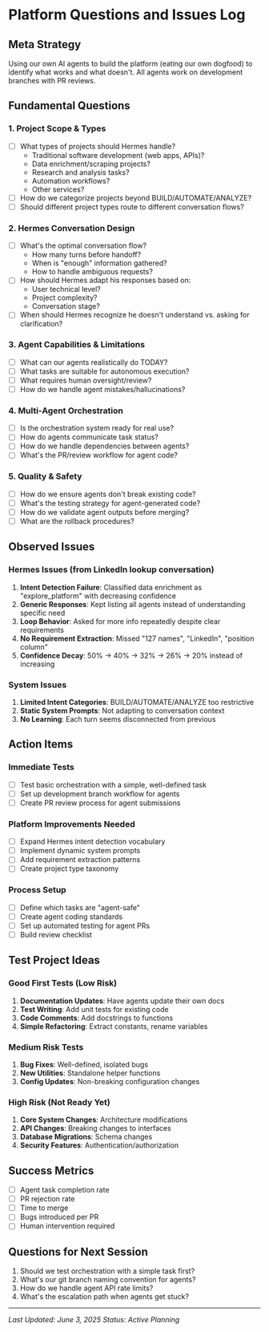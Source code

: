 # Platform Questions and Issues Log

## Meta Strategy
Using our own AI agents to build the platform (eating our own dogfood) to identify what works and what doesn't. All agents work on development branches with PR reviews.

## Fundamental Questions

### 1. Project Scope & Types
- [ ] What types of projects should Hermes handle?
  - Traditional software development (web apps, APIs)?
  - Data enrichment/scraping projects?
  - Research and analysis tasks?
  - Automation workflows?
  - Other services?
- [ ] How do we categorize projects beyond BUILD/AUTOMATE/ANALYZE?
- [ ] Should different project types route to different conversation flows?

### 2. Hermes Conversation Design
- [ ] What's the optimal conversation flow?
  - How many turns before handoff?
  - When is "enough" information gathered?
  - How to handle ambiguous requests?
- [ ] How should Hermes adapt his responses based on:
  - User technical level?
  - Project complexity?
  - Conversation stage?
- [ ] When should Hermes recognize he doesn't understand vs. asking for clarification?

### 3. Agent Capabilities & Limitations
- [ ] What can our agents realistically do TODAY?
- [ ] What tasks are suitable for autonomous execution?
- [ ] What requires human oversight/review?
- [ ] How do we handle agent mistakes/hallucinations?

### 4. Multi-Agent Orchestration
- [ ] Is the orchestration system ready for real use?
- [ ] How do agents communicate task status?
- [ ] How do we handle dependencies between agents?
- [ ] What's the PR/review workflow for agent code?

### 5. Quality & Safety
- [ ] How do we ensure agents don't break existing code?
- [ ] What's the testing strategy for agent-generated code?
- [ ] How do we validate agent outputs before merging?
- [ ] What are the rollback procedures?

## Observed Issues

### Hermes Issues (from LinkedIn lookup conversation)
1. **Intent Detection Failure**: Classified data enrichment as "explore_platform" with decreasing confidence
2. **Generic Responses**: Kept listing all agents instead of understanding specific need
3. **Loop Behavior**: Asked for more info repeatedly despite clear requirements
4. **No Requirement Extraction**: Missed "127 names", "LinkedIn", "position column"
5. **Confidence Decay**: 50% → 40% → 32% → 26% → 20% instead of increasing

### System Issues
1. **Limited Intent Categories**: BUILD/AUTOMATE/ANALYZE too restrictive
2. **Static System Prompts**: Not adapting to conversation context
3. **No Learning**: Each turn seems disconnected from previous

## Action Items

### Immediate Tests
- [ ] Test basic orchestration with a simple, well-defined task
- [ ] Set up development branch workflow for agents
- [ ] Create PR review process for agent submissions

### Platform Improvements Needed
- [ ] Expand Hermes intent detection vocabulary
- [ ] Implement dynamic system prompts
- [ ] Add requirement extraction patterns
- [ ] Create project type taxonomy

### Process Setup
- [ ] Define which tasks are "agent-safe"
- [ ] Create agent coding standards
- [ ] Set up automated testing for agent PRs
- [ ] Build review checklist

## Test Project Ideas

### Good First Tests (Low Risk)
1. **Documentation Updates**: Have agents update their own docs
2. **Test Writing**: Add unit tests for existing code
3. **Code Comments**: Add docstrings to functions
4. **Simple Refactoring**: Extract constants, rename variables

### Medium Risk Tests
1. **Bug Fixes**: Well-defined, isolated bugs
2. **New Utilities**: Standalone helper functions
3. **Config Updates**: Non-breaking configuration changes

### High Risk (Not Ready Yet)
1. **Core System Changes**: Architecture modifications
2. **API Changes**: Breaking changes to interfaces
3. **Database Migrations**: Schema changes
4. **Security Features**: Authentication/authorization

## Success Metrics
- [ ] Agent task completion rate
- [ ] PR rejection rate
- [ ] Time to merge
- [ ] Bugs introduced per PR
- [ ] Human intervention required

## Questions for Next Session
1. Should we test orchestration with a simple task first?
2. What's our git branch naming convention for agents?
3. How do we handle agent API rate limits?
4. What's the escalation path when agents get stuck?

---
*Last Updated: June 3, 2025*
*Status: Active Planning*